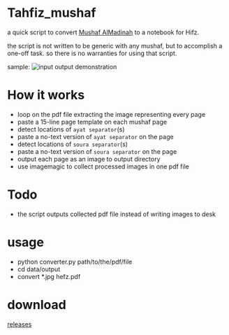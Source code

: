 Tahfiz_mushaf
=============
a quick script to convert [Mushaf AlMadinah](http://www.islamhouse.com/d/files/ar/ih_books/chain/Mushaf_AlMadinah/ar_Mushaf_AlMadinah_N_B.pdf "Mushaf AlMadinah") to a notebook for Hifz.

the script is not written to be generic with any mushaf, but to accomplish a one-off task. so there is no warranties for using that script.

sample:
![input output demonstration](https://raw.github.com/myaser/Tahfiz_mushaf/master/data/sample.jpg "sample page")

How it works
============
- loop on the pdf file extracting the image representing every page
- paste a 15-line page template on each mushaf page
- detect locations of `ayat separator`(s)
- paste a no-text version of `ayat separator` on the page
- detect locations of `soura separator`(s)
- paste a no-text version of `soura separator` on the page
- output each page as an image to output directory
- use imagemagic to collect processed images in one pdf file

Todo
====
- the script outputs collected pdf file instead of writing images to desk

usage
=====
- python converter.py path/to/the/pdf/file
- cd data/output
- convert *.jpg hefz.pdf

download
========
[releases](https://github.com/myaser/Tahfiz_mushaf/releases)
